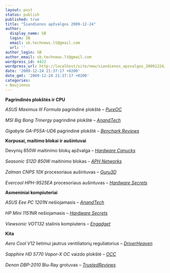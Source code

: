 ```yaml
---
layout: post
status: publish
published: true
title: "Šiandienos apžvalgos 2009-12-24"
author:
  display_name: SB
  login: SB
  email: sb.technews.lt@gmail.com
  url: ''
author_login: SB
author_email: sb.technews.lt@gmail.com
wordpress_id: 4422
wordpress_url: http://localhost/site/new/siandienos_apzvalgos_20091224/
date: '2009-12-24 21:37:17 +0200'
date_gmt: '2009-12-24 21:37:17 +0200'
categories:
- Naujienos
---
```

<p><b>Pagrindinės plokštės ir CPU</b></p>
<p><i>ASUS Maximus III Formula</i> pagrindinė plokštė – <i><a class="ns" href="http://www.pureoverclock.com/article877.html">PureOC</a></i><br />
<br /><i>MSI Big Bang Trinergy</i> pagrindinė plokštė – <i><a class="ns" href="http://www.anandtech.com/mb/showdoc.aspx?i=3697">AnandTech</a></i><br />
<br /><i>Gigabyte GA-P55A-UD6</i> pagrindinė plokštė – <i><a class="ns" href="http://benchmarkreviews.com/index.php?option=com_content&task=view&id=414&Itemid=69">Benchark Reviews</a></i></p>
<p><b>Korpusai, maitimo blokai ir aušintuvai</b></p>
<p>Devynių 850W maitinimo blokų apžvalga – <i><a class="ns" href="http://www.hardwarecanucks.com/forum/hardware-canucks-reviews/26990-9-way-850w-power-supply-roundup.html">Hardware Canucks</a></i><br />
<br /><i>Seasonic S12D 850W</i> maitinimo blokas – <i><a class="ns" href="http://aphnetworks.com/reports/seasonic_s12d_850w">APH Networks</a></i><br />
<br /><i>Zalman CNPS 10X</i> procesoriaus aušintuvas – <i><a class="ns" href="http://www.guru3d.com/article/zalman-cnps-10x-quiet-and-extreme-review/">Guru3D</a></i><br />
<br /><i>Evercool HPH-9525EA</i> procesoriaus aušintuvas – <i><a class="ns" href="http://www.hardwaresecrets.com/article/890">Hardware Secrets</a></i></p>
<p><b>Asmeniniai kompiuteriai</b></p>
<p><i>ASUS Eee PC 1201N</i> nešiojamasis – <i><a class="ns" href="http://www.anandtech.com/mobile/showdoc.aspx?i=3699">AnandTech</a></i><br />
<br /><i>HP Mini 1151NR</i> nešiojamasis – <i><a class="ns" href="http://www.hardwaresecrets.com/article/891">Hardware Secrets</a></i><br />
<br /><i>Viewsonic VOT132</i> stalinis kompiuteris – <i><a class="ns" href="http://www.engadget.com/2009/12/24/viewsonic-vot132-nettop-review/">Engadget</a></i></p>
<p><b>Kita</b></p>
<p><i>Aero Cool V12</i> lietimui jautrus ventiliatorių reguliatorius – <i><a class="ns" href="http://www.driverheaven.net/reviews.php?reviewid=908">DriverHeaven</a></i><br />
<br /><i>Sapphire HD 5770 Vapor-X OC</i> vaizdo plokštė – <i><a class="ns" href="http://www.overclockersclub.com/reviews/sapphire_hd5770_vaporx_overclock/">OCC</a></i><br />
<br /><i>Denon DBP-2010</i> Blu-Ray grotuvas – <i><a class="ns" href="http://www.trustedreviews.com/home-cinema/review/2009/12/24/Denon-DBP-2010-Blu-ray-Player/p1">TrustedReviews</a></i></p>
